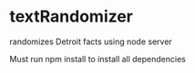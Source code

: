 # textRandomizer
randomizes Detroit facts using node server

Must run npm install to install all dependencies
